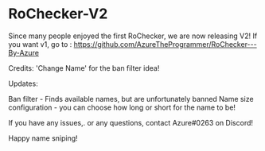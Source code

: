 # RoChecker-V2

Since many people enjoyed the first RoChecker, we are now releasing V2!
If you want v1, go to : https://github.com/AzureTheProgrammer/RoChecker---By-Azure

Credits:
'Change Name' for the ban filter idea!

Updates:

Ban filter - Finds available names, but are unfortunately banned
Name size configuration - you can choose how long or short for the name to be!

If you have any issues,. or any questions, contact Azure#0263 on Discord!

Happy name sniping!
